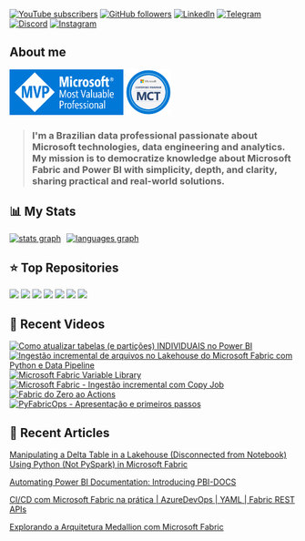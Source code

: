 [![YouTube subscribers](https://img.shields.io/youtube/channel/subscribers/UCst_4Wi9DkGAc28uEPlHHHw?style=for-the-badge&logo=youtube&logoColor=ff0000&colorA=fff&colorB=3f4a5a)](https://www.youtube.com/@alisonpezzott?sub_confirmation=1)
[![GitHub followers](https://img.shields.io/github/followers/alisonpezzott?style=for-the-badge&logo=github&logoColor=000&colorA=fff&colorB=3f4a5a)](https://github.com/alisonpezzott)
[![LinkedIn](https://custom-icon-badges.demolab.com/badge/LinkedIn-0A66C2?logo=linkedin-white&logoColor=fff&style=for-the-badge)](https://linkedin.com/in/alisonpezzott)
[![Telegram](https://img.shields.io/badge/Telegram-2CA5E0?logo=telegram&logoColor=white&style=for-the-badge)](https://t.me/alisonpezzott)
[![Discord](https://img.shields.io/badge/Discord-%235865F2.svg?&logo=discord&logoColor=white&style=for-the-badge)](https://discord.gg/sJTDvWz9sM)
[![Instagram](https://img.shields.io/badge/Instagram-%23E4405F.svg?logo=Instagram&logoColor=white&style=for-the-badge)](https://instagram.com/alisonpezzott)  

## About me  

<div align="left">
  <a href="https://mvp.microsoft.com/pt-BR/MVP/profile/807db423-418d-4c8d-bb59-08732cdbbf34" target="_blank" rel="noreferrer"><img src="assets/mvp.png"  width="200" height="80" alt="Microsoft MVP" /></a>
  <a href="https://learn.microsoft.com/en-us/users/alisonpezzott-4199/transcript" target="_blank" rel="noreferrer"><img src="assets/mct.png"  width="80" height="80" alt="Microsoft Certified Trainer" /></a>
</div>

> ### I'm a Brazilian data professional passionate about Microsoft technologies, data engineering and analytics. My mission is to democratize knowledge about Microsoft Fabric and Power BI with simplicity, depth, and clarity, sharing practical and real-world solutions.
 
## 📊 My Stats  

<div align="left" style="display: flex; flex-direction: row; gap: 10px;">
  <a href="https://github.com/alisonpezzott"><img align="top" src="https://github-readme-stats.vercel.app/api?username=alisonpezzott&hide_title=false&hide_rank=false&show_icons=true&include_all_commits=true&count_private=true&theme=nord&disable_animations=false&locale=en&hide_border=true&order=1" alt="stats graph" /></a>
  <a href="https://github.com/alisonpezzott"><img src="https://github-readme-stats.vercel.app/api/top-langs?username=alisonpezzott&locale=en&hide_title=true&layout=compact&theme=nord&langs_count=10&hide_border=true&order=2&hide=roff,Batchfile&card_width=800" alt="languages graph" /></a>
</div>  

## ⭐ Top Repositories

<div align="left">
  <a href="https://github.com/alisonpezzott/pyfabricops"><img src="https://github-readme-stats.vercel.app/api/pin/?username=alisonpezzott&repo=pyfabricops&theme=nord&hide_border=true" /></a>
  <a href="https://github.com/alisonpezzott/pyfabricops-examples"><img src="https://github-readme-stats.vercel.app/api/pin/?username=alisonpezzott&repo=pyfabricops-examples&theme=nord&hide_border=true" /></a>
  <a href="https://github.com/alisonpezzott/pbi-docs"><img src="https://github-readme-stats.vercel.app/api/pin/?username=alisonpezzott&repo=pbi-docs&theme=nord&hide_border=true" /></a>
  <a href="https://github.com/alisonpezzott/pbi-ci-cd-isv-multi-tenant"><img src="https://github-readme-stats.vercel.app/api/pin/?username=alisonpezzott&repo=pbi-ci-cd-isv-multi-tenant&theme=nord&hide_border=true" /></a>
  <a href="https://github.com/alisonpezzott/power_bi_projects_workflow"><img src="https://github-readme-stats.vercel.app/api/pin/?username=alisonpezzott&repo=power_bi_projects_workflow&theme=nord&hide_border=true" /></a>
  <a href="https://github.com/alisonpezzott/calendar"><img src="https://github-readme-stats.vercel.app/api/pin/?username=alisonpezzott&repo=calendar&theme=nord&hide_border=true" /></a>
  <a href="https://github.com/alisonpezzott/useful-snippets"><img src="https://github-readme-stats.vercel.app/api/pin/?username=alisonpezzott&repo=useful-snippets&theme=nord&hide_border=true" /></a>
</div>  

## 🎥 Recent Videos  

<!-- BEGIN YOUTUBE-CARDS -->
[![Como atualizar tabelas (e partições) INDIVIDUAIS no Power BI](https://ytcards.demolab.com/?id=AuNqQtyNu6M&title=Como+atualizar+tabelas+%28e+parti%C3%A7%C3%B5es%29+INDIVIDUAIS+no+Power+BI&lang=en&timestamp=1756764012&background_color=%230d1117&title_color=%23ffffff&stats_color=%23dedede&max_title_lines=2&width=250&border_radius=5 "Como atualizar tabelas (e partições) INDIVIDUAIS no Power BI")](https://www.youtube.com/watch?v=AuNqQtyNu6M)
[![Ingestão incremental de arquivos no Lakehouse do Microsoft Fabric com Python e Data Pipeline](https://ytcards.demolab.com/?id=IGBVDoXPAgs&title=Ingest%C3%A3o+incremental+de+arquivos+no+Lakehouse+do+Microsoft+Fabric+com+Python+e+Data+Pipeline&lang=en&timestamp=1755507632&background_color=%230d1117&title_color=%23ffffff&stats_color=%23dedede&max_title_lines=2&width=250&border_radius=5 "Ingestão incremental de arquivos no Lakehouse do Microsoft Fabric com Python e Data Pipeline")](https://www.youtube.com/watch?v=IGBVDoXPAgs)
[![Microsoft Fabric Variable Library](https://ytcards.demolab.com/?id=jG-RYbx7MCQ&title=Microsoft+Fabric+Variable+Library&lang=en&timestamp=1755169542&background_color=%230d1117&title_color=%23ffffff&stats_color=%23dedede&max_title_lines=2&width=250&border_radius=5 "Microsoft Fabric Variable Library")](https://www.youtube.com/watch?v=jG-RYbx7MCQ)
[![Microsoft Fabric - Ingestão incremental com Copy Job](https://ytcards.demolab.com/?id=YNqpvy9vQV0&title=Microsoft+Fabric+-+Ingest%C3%A3o+incremental+com+Copy+Job&lang=en&timestamp=1754391663&background_color=%230d1117&title_color=%23ffffff&stats_color=%23dedede&max_title_lines=2&width=250&border_radius=5 "Microsoft Fabric - Ingestão incremental com Copy Job")](https://www.youtube.com/watch?v=YNqpvy9vQV0)
[![Fabric do Zero ao Actions](https://ytcards.demolab.com/?id=jQyXqq1LUVU&title=Fabric+do+Zero+ao+Actions&lang=en&timestamp=1753061364&background_color=%230d1117&title_color=%23ffffff&stats_color=%23dedede&max_title_lines=2&width=250&border_radius=5 "Fabric do Zero ao Actions")](https://www.youtube.com/watch?v=jQyXqq1LUVU)
[![PyFabricOps - Apresentação e primeiros passos](https://ytcards.demolab.com/?id=-wE237PfEZo&title=PyFabricOps+-+Apresenta%C3%A7%C3%A3o+e+primeiros+passos&lang=en&timestamp=1752498902&background_color=%230d1117&title_color=%23ffffff&stats_color=%23dedede&max_title_lines=2&width=250&border_radius=5 "PyFabricOps - Apresentação e primeiros passos")](https://www.youtube.com/watch?v=-wE237PfEZo)
<!-- END YOUTUBE-CARDS -->


## 📝 Recent Articles  

[Manipulating a Delta Table in a Lakehouse (Disconnected from Notebook) Using Python (Not PySpark) in Microsoft Fabric](https://www.linkedin.com/pulse/manipulating-delta-table-lakehouse-disconnected-from-notebook-alison-jfyyf/?trackingId=UxsVtBhLTzeNzuYammFkrQ%3D%3D)  

[Automating Power BI Documentation: Introducing PBI-DOCS](https://www.linkedin.com/pulse/automating-power-bi-documentation-introducing-pbi-docs-alison-pezzott-omvkf/?trackingId=QpgtJB2IQsuUEuajt7j%2BCw%3D%3D)  

[CI/CD com Microsoft Fabric na prática | AzureDevOps | YAML | Fabric REST APIs](https://www.linkedin.com/pulse/cicd-com-microsoft-fabric-na-pr%25C3%25A1tica-azuredevops-yaml-alison-pezzott-clbrf/?trackingId=QpgtJB2IQsuUEuajt7j%2BCw%3D%3D)  

[Explorando a Arquitetura Medallion com Microsoft Fabric](https://www.linkedin.com/pulse/explorando-arquitetura-medallion-com-microsoft-fabric-alison-pezzott-ptdjf/?trackingId=QpgtJB2IQsuUEuajt7j%2BCw%3D%3D)  
